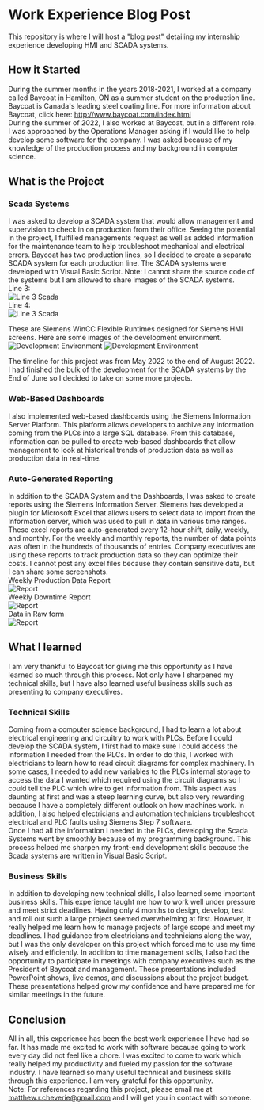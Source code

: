 # Work Experience Blog Post
This repository is where I will host a "blog post" detailing my internship experience developing HMI and SCADA systems.

## How it Started
During the summer months in the years 2018-2021, I worked at a company called Baycoat in Hamilton, ON as a summer student on the production line. <br> 
Baycoat is Canada's leading steel coating line. For more information about Baycoat, click here: http://www.baycoat.com/index.html <br>
During the summer of 2022, I also worked at Baycoat, but in a different role. I was approached by the Operations Manager asking if I would like to help develop some software for the company. 
I was asked because of my knowledge of the production process and my background in computer science. <br> 

## What is the Project
### Scada Systems
I was asked to develop a SCADA system that would allow management and supervision to check in on production from their office. 
Seeing the potential in the project, I fulfilled managements request as well as added information for the maintenance team to help troubleshoot mechanical and 
electrical errors. Baycoat has two production lines, so I decided to create a separate SCADA system for each production line. The SCADA systems were
developed with Visual Basic Script. Note: I cannot share the source code of the systems but I am allowed to share images of the SCADA systems. <br>
Line 3: <br>
![Line 3 Scada](/L3.PNG) <br>
Line 4: <br>
![Line 3 Scada](/L4.PNG) <br>

These are Siemens WinCC Flexible Runtimes designed for Siemens HMI screens. Here are some images 
of the development environment. <br>
![Development Environment](/TiaPortal1.PNG)
![Development Environment](/TiaPortal2.PNG)

The timeline for this project was from May 2022 to the end of August 2022. I had finished the bulk of the development for the SCADA systems by the End of June 
so I decided to take on some more projects. 
### Web-Based Dashboards
I also implemented web-based dashboards using the Siemens Information Server Platform. This platform allows developers to archive any information coming from the 
PLCs into a large SQL database. From this database, information can be pulled to create web-based dashboards that allow management to look at historical trends
of production data as well as production data in real-time.

### Auto-Generated Reporting
In addition to the SCADA System and the Dashboards, I was asked to create reports using the Siemens Information Server. Siemens has developed a plugin for 
Microsoft Excel that allows users to select data to import from the Information server, which was used to pull in data in various time ranges. These excel reports 
are auto-generated every 12-hour shift, daily, weekly, and monthly. For the weekly and monthly reports, the number of data points was often in the hundreds of thousands 
of entries. Company executives are using these reports to track production data so they can optimize their costs. I cannot post any excel files because they contain sensitive
data, but I can share some screenshots. <br>
Weekly Production Data Report <br>
![Report](/L4CoatW-PNG) <br>
Weekly Downtime Report <br>
![Report](/L4DownW.PNG) <br>
Data in Raw form <br>
![Report](/L4Data.PNG) <br>

## What I learned
I am very thankful to Baycoat for giving me this opportunity as I have learned so much through this process. Not only have I sharpened my technical skills, but I have 
also learned useful business skills such as presenting to company executives.
### Technical Skills
Coming from a computer science background, I had to learn a lot about electrical engineering and circuitry to work with PLCs. Before I could develop the SCADA
system, I first had to make sure I could access the information I needed from the PLCs. In order to do this, I worked with electricians to learn how to read circuit 
diagrams for complex machinery. In some cases, I needed to add new variables to the PLCs internal storage to access the data I wanted which required using the 
circuit diagrams so I could tell the PLC which wire to get information from. This aspect was daunting at first and was a steep learning curve, but also very 
rewarding because I have a completely different outlook on how machines work. In addition, I also helped electricians and automation technicians troubleshoot
electrical and PLC faults using Siemens Step 7 software. <br>
Once I had all the information I needed in the PLCs, developing the Scada Systems went by smoothly because of my programming background. This process helped me 
sharpen my front-end development skills because the Scada systems are written in Visual Basic Script. 
### Business Skills 
In addition to developing new technical skills, I also learned some important business skills. This experience taught me how to work well under pressure and meet strict deadlines.
Having only 4 months to design, develop, test and roll out such a large project seemed overwhelming at first. However, it really helped me learn how to manage
projects of large scope and meet my deadlines. I had guidance from electricians and technicians along the way, but I was the only developer on this project which 
forced me to use my time wisely and efficiently. In addition to time management skills, I also had the opportunity to participate in meetings with company executives 
such as the President of Baycoat and management. These presentations included PowerPoint shows, live demos, and discussions about the project budget. These
presentations helped grow my confidence and have prepared me for similar meetings in the future. 
## Conclusion
All in all, this experience has been the best work experience I have had so far. It has made me excited to work with software because going to work every day did not 
feel like a chore. I was excited to come to work which really helped my productivity and fueled my passion for the software industry. I have learned so many 
useful technical and business skills through this experience. I am very grateful for this opportunity. <br>
Note: For references regarding this project, please email me at matthew.r.cheverie@gmail.com and I will get you in contact with someone.
